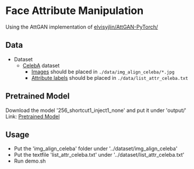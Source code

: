 # Face Attribute Manipulation

Using the AttGAN implementation of [elvisyjlin/AttGAN-PyTorch/](https://github.com/elvisyjlin/AttGAN-PyTorch/)


## Data
* Dataset
  * [CelebA](http://mmlab.ie.cuhk.edu.hk/projects/CelebA.html) dataset
    * [Images](https://www.dropbox.com/sh/8oqt9vytwxb3s4r/AADSNUu0bseoCKuxuI5ZeTl1a/Img?dl=0&preview=img_align_celeba.zip) should be placed in `./data/img_align_celeba/*.jpg`
    * [Attribute labels](https://www.dropbox.com/sh/8oqt9vytwxb3s4r/AAA8YmAHNNU6BEfWMPMfM6r9a/Anno?dl=0&preview=list_attr_celeba.txt) should be placed in `./data/list_attr_celeba.txt`
    
## Pretrained Model
Download the model '256_shortcut1_inject1_none' and put it under 'output/'
Link: [Pretrained Model](https://drive.google.com/drive/folders/1_E5YCb4XOTZpt6KBwBzSaJdofoqPViN8) 

## Usage
* Put the 'img_align_celeba' folder under '../dataset/img_align_celeba'
* Put the textfile 'list_attr_celeba.txt' under '../dataset/list_attr_celeba.txt'
* Run demo.sh
